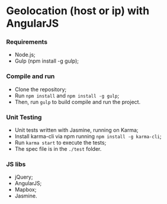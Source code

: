 # Geolocation (host or ip) with AngularJS #

### Requirements ###
* Node.js;
* Gulp (npm install -g gulp);

### Compile and run ###
* Clone the repository;
* Run ``` npm install ``` and ``` npm install -g gulp ```;
* Then, run ``` gulp ``` to build compile and run the project.

### Unit Testing ###
* Unit tests written with Jasmine, running on Karma;
* Install karma-cli via npm running ``` npm install -g karma-cli ```;
* Run ``` karma start ``` to execute the tests;
* The spec file is in the ``` ./test ``` folder.
 
### JS libs ###
* jQuery;
* AngularJS;
* Mapbox;
* Jasmine.